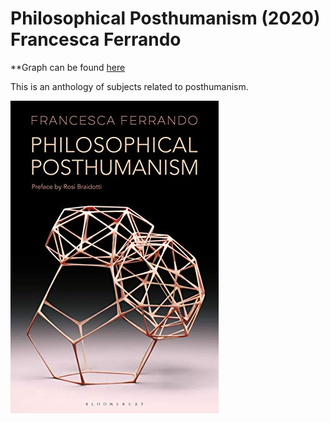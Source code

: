# Philosophical Posthumanism (2020) Francesca Ferrando

**Graph can be found [here](https://philposthumanism.surge.sh/)

This is an anthology of subjects related to posthumanism.

![](41dtyKInlpL.jpg)
